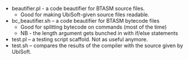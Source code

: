 * beautifier.pl - a code beautifier for BTASM source files.  
  * Good for making UbiSoft-given source files readable.
* bc_beautifier.sh – a code beautifier for BTASM bytecode files
  * Good for splitting bytecode on commands (most of the time)
  * NB - the length argument gets bunched in with if/else statements 
* test.pl – a testing script scaffold.  Not as useful anymore.
* test.sh – compares the results of the compiler with the source given by UbiSoft.
